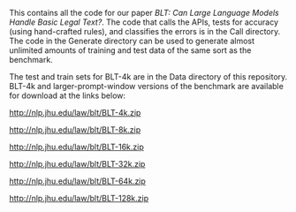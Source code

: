 This contains all the code for our paper *BLT: Can Large Language Models Handle Basic Legal Text?*.  The code that calls the APIs, tests for accuracy (using hand-crafted rules), and classifies the errors is in the Call directory.  The code in the Generate directory can be used to generate almost unlimited amounts of training and test data of the same sort as the benchmark. 

The test and train sets for BLT-4k are in the Data directory of this repository.  BLT-4k and larger-prompt-window versions of the benchmark are available for download at the links below:

<http://nlp.jhu.edu/law/blt/BLT-4k.zip>

<http://nlp.jhu.edu/law/blt/BLT-8k.zip>

<http://nlp.jhu.edu/law/blt/BLT-16k.zip>

<http://nlp.jhu.edu/law/blt/BLT-32k.zip>

<http://nlp.jhu.edu/law/blt/BLT-64k.zip>

<http://nlp.jhu.edu/law/blt/BLT-128k.zip>
